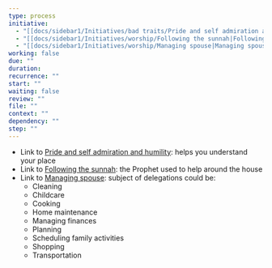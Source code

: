 ```yaml
---
type: process
initiative:
  - "[[docs/sidebar1/Initiatives/bad traits/Pride and self admiration and humility|Pride and self admiration and humility]]"
  - "[[docs/sidebar1/Initiatives/worship/Following the sunnah|Following the sunnah]]"
  - "[[docs/sidebar1/Initiatives/worship/Managing spouse|Managing spouse]]"
working: false
due: ""
duration: 
recurrence: ""
start: ""
waiting: false
review: ""
file: ""
context: ""
dependency: ""
step: ""
---
```


* Link to [Pride and self admiration and humility](docs/sidebar1/Initiatives/bad%20traits/Pride%20and%20self%20admiration%20and%20humility.md): helps you understand your place
* Link to [Following the sunnah](docs/sidebar1/Initiatives/worship/Following%20the%20sunnah.md): the Prophet used to help around the house
* Link to [Managing spouse](docs/sidebar1/Initiatives/worship/Managing%20spouse.md): subject of delegations could be:
    * Cleaning
    * Childcare
    * Cooking
    * Home maintenance  
    * Managing finances
    * Planning
    * Scheduling family activities
    * Shopping  
    * Transportation
 

